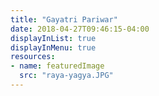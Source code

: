 ```yaml
---
title: "Gayatri Pariwar"
date: 2018-04-27T09:46:15-04:00
displayInList: true
displayInMenu: true
resources:
- name: featuredImage
  src: "raya-yagya.JPG"
---
```

